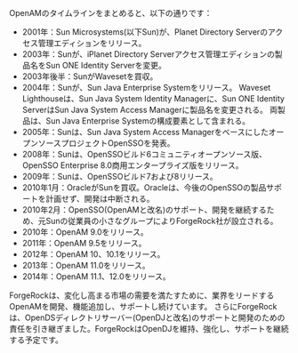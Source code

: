 OpenAMのタイムラインをまとめると、以下の通りです：

* 2001年：Sun Microsystems(以下Sun)が、Planet Directory Serverのアクセス管理エディションをリリース。
* 2003年：Sunが、iPlanet Directory Serverアクセス管理エディションの製品名をSun ONE Identity Serverを変更。
* 2003年後半：SunがWavesetを買収。
* 2004年：Sunが、Sun Java Enterprise Systemをリリース。 
Waveset Lighthouseは、Sun Java System Identity Managerに、Sun ONE Identity ServerはSun Java System Access Managerに製品名を変更される。
両製品は、Sun Java Enterprise Systemの構成要素として含まれる。
* 2005年：Sunは、Sun Java System Access ManagerをベースにしたオープンソースプロジェクトOpenSSOを発表。
* 2008年：Sunは、OpenSSOビルド6コミュニティオープンソース版、OpenSSO Enterprise 8.0商用エンタープライズ版をリリース。
* 2009年：Sunは、OpenSSOビルド7および8リリース。
* 2010年1月：OracleがSunを買収。Oracleは、今後のOpenSSOの製品サポートを計画せず、開発は中断される。
* 2010年2月：OpenSSO(OpenAMと改名)のサポート、開発を継続するため、元Sunの従業員の小さなグループによりForgeRock社が設立される。 
* 2010年：OpenAM 9.0をリリース。
* 2011年：OpenAM 9.5をリリース。
* 2012年：OpenAM 10、10.1をリリース。
* 2013年：OpenAM 11.0をリリース。
* 2014年：OpenAM 11.1、12.0をリリース。

ForgeRockは、変化し高まる市場の需要を満たすために、業界をリードするOpenAMを開発、機能追加し、サポートし続けています。
さらにForgeRockは、OpenDSディレクトリサーバー(OpenDJと改名)のサポートと開発のための責任を引き継ぎました。ForgeRockはOpenDJを維持、強化し、サポートを継続する予定です。
